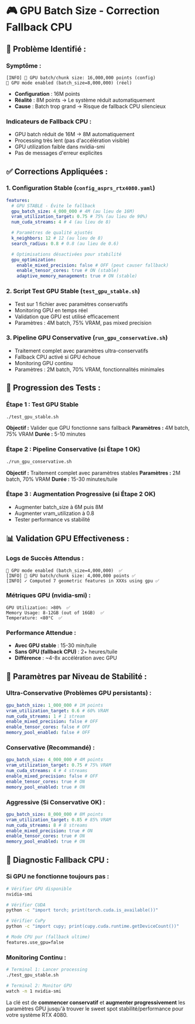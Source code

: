 # 🎮 GPU Batch Size - Correction Fallback CPU

## 🚨 **Problème Identifié :**

### **Symptôme :**

```
[INFO] 💾 GPU batch/chunk size: 16,000,000 points (config)
🚀 GPU mode enabled (batch_size=8,000,000) (réel)
```

- **Configuration** : 16M points
- **Réalité** : 8M points → Le système réduit automatiquement
- **Cause** : Batch trop grand → Risque de fallback CPU silencieux

### **Indicateurs de Fallback CPU :**

- GPU batch réduit de 16M → 8M automatiquement
- Processing très lent (pas d'accélération visible)
- GPU utilization faible dans nvidia-smi
- Pas de messages d'erreur explicites

## ✅ **Corrections Appliquées :**

### **1. Configuration Stable (`config_asprs_rtx4080.yaml`)**

```yaml
features:
  # GPU STABLE - Évite le fallback
  gpu_batch_size: 4_000_000 # 4M (au lieu de 16M)
  vram_utilization_target: 0.75 # 75% (au lieu de 90%)
  num_cuda_streams: 4 # 4 (au lieu de 8)

  # Paramètres de qualité ajustés
  k_neighbors: 12 # 12 (au lieu de 8)
  search_radius: 0.8 # 0.8 (au lieu de 0.6)

  # Optimisations désactivées pour stabilité
  gpu_optimization:
    enable_mixed_precision: false # OFF (peut causer fallback)
    enable_tensor_cores: true # ON (stable)
    adaptive_memory_management: true # ON (stable)
```

### **2. Script Test GPU Stable (`test_gpu_stable.sh`)**

- Test sur 1 fichier avec paramètres conservatifs
- Monitoring GPU en temps réel
- Validation que GPU est utilisé efficacement
- Paramètres : 4M batch, 75% VRAM, pas mixed precision

### **3. Pipeline GPU Conservative (`run_gpu_conservative.sh`)**

- Traitement complet avec paramètres ultra-conservatifs
- Fallback CPU activé si GPU échoue
- Monitoring GPU continu
- Paramètres : 2M batch, 70% VRAM, fonctionnalités minimales

## 🎯 **Progression des Tests :**

### **Étape 1 : Test GPU Stable**

```bash
./test_gpu_stable.sh
```

**Objectif :** Valider que GPU fonctionne sans fallback
**Paramètres :** 4M batch, 75% VRAM
**Durée :** 5-10 minutes

### **Étape 2 : Pipeline Conservative (si Étape 1 OK)**

```bash
./run_gpu_conservative.sh
```

**Objectif :** Traitement complet avec paramètres stables
**Paramètres :** 2M batch, 70% VRAM
**Durée :** 15-30 minutes/tuile

### **Étape 3 : Augmentation Progressive (si Étape 2 OK)**

- Augmenter batch_size à 6M puis 8M
- Augmenter vram_utilization à 0.8
- Tester performance vs stabilité

## 📊 **Validation GPU Effectiveness :**

### **Logs de Succès Attendus :**

```
🚀 GPU mode enabled (batch_size=4,000,000)  ✅
[INFO] 💾 GPU batch/chunk size: 4,000,000 points ✅
[INFO] ✓ Computed 7 geometric features in XXXs using gpu ✅
```

### **Métriques GPU (nvidia-smi) :**

```
GPU Utilization: >80%  ✅
Memory Usage: 8-12GB (out of 16GB)  ✅
Temperature: <80°C  ✅
```

### **Performance Attendue :**

- **Avec GPU stable** : 15-30 min/tuile
- **Sans GPU (fallback CPU)** : 2+ heures/tuile
- **Différence** : ~4-8x accélération avec GPU

## 🔧 **Paramètres par Niveau de Stabilité :**

### **Ultra-Conservative (Problèmes GPU persistants) :**

```yaml
gpu_batch_size: 1_000_000 # 1M points
vram_utilization_target: 0.6 # 60% VRAM
num_cuda_streams: 1 # 1 stream
enable_mixed_precision: false # OFF
enable_tensor_cores: false # OFF
memory_pool_enabled: false # OFF
```

### **Conservative (Recommandé) :**

```yaml
gpu_batch_size: 4_000_000 # 4M points
vram_utilization_target: 0.75 # 75% VRAM
num_cuda_streams: 4 # 4 streams
enable_mixed_precision: false # OFF
enable_tensor_cores: true # ON
memory_pool_enabled: true # ON
```

### **Aggressive (Si Conservative OK) :**

```yaml
gpu_batch_size: 8_000_000 # 8M points
vram_utilization_target: 0.85 # 85% VRAM
num_cuda_streams: 8 # 8 streams
enable_mixed_precision: true # ON
enable_tensor_cores: true # ON
memory_pool_enabled: true # ON
```

## 🚨 **Diagnostic Fallback CPU :**

### **Si GPU ne fonctionne toujours pas :**

```bash
# Vérifier GPU disponible
nvidia-smi

# Vérifier CUDA
python -c "import torch; print(torch.cuda.is_available())"

# Vérifier CuPy
python -c "import cupy; print(cupy.cuda.runtime.getDeviceCount())"

# Mode CPU pur (fallback ultime)
features.use_gpu=false
```

### **Monitoring Continu :**

```bash
# Terminal 1: Lancer processing
./test_gpu_stable.sh

# Terminal 2: Monitor GPU
watch -n 1 nvidia-smi
```

La clé est de **commencer conservatif** et **augmenter progressivement** les paramètres GPU jusqu'à trouver le sweet spot stabilité/performance pour votre système RTX 4080.
